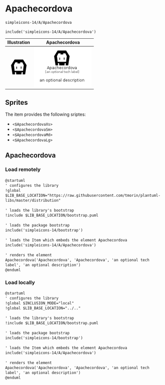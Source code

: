 # Apachecordova


```text
simpleicons-14/A/Apachecordova
```

```text
include('simpleicons-14/A/Apachecordova')
```



| Illustration | Apachecordova |
| :---: | :---: |
| ![illustration for Illustration](../../simpleicons-14/A/Apachecordova.png) | ![illustration for Apachecordova](../../simpleicons-14/A/Apachecordova.Local.png) |



## Sprites
The item provides the following sriptes:

- `<$ApachecordovaXs>`
- `<$ApachecordovaSm>`
- `<$ApachecordovaMd>`
- `<$ApachecordovaLg>`





## Apachecordova

### Load remotely
```plantuml
@startuml
' configures the library
!global $LIB_BASE_LOCATION="https://raw.githubusercontent.com/tmorin/plantuml-libs/master/distribution"

' loads the library's bootstrap
!include $LIB_BASE_LOCATION/bootstrap.puml

' loads the package bootstrap
include('simpleicons-14/bootstrap')

' loads the Item which embeds the element Apachecordova
include('simpleicons-14/A/Apachecordova')

' renders the element
Apachecordova('Apachecordova', 'Apachecordova', 'an optional tech label', 'an optional description')
@enduml
```

### Load locally
```plantuml
@startuml
' configures the library
!global $INCLUSION_MODE="local"
!global $LIB_BASE_LOCATION="../.."

' loads the library's bootstrap
!include $LIB_BASE_LOCATION/bootstrap.puml

' loads the package bootstrap
include('simpleicons-14/bootstrap')

' loads the Item which embeds the element Apachecordova
include('simpleicons-14/A/Apachecordova')

' renders the element
Apachecordova('Apachecordova', 'Apachecordova', 'an optional tech label', 'an optional description')
@enduml
```

